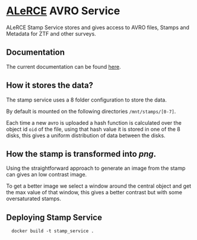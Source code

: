 # [ALeRCE](http://alerce.science) AVRO Service

ALeRCE Stamp Service stores and gives access to AVRO files, Stamps and Metadata for ZTF and other surveys.


## Documentation
The current documentation can be found [here](https://alerceapi.readthedocs.io/en/latest/avro.html).

## How it stores the data?

The stamp service uses a 8 folder configuration to store the data.

By default is mounted on the following directories `/mnt/stamps/[0-7]`.

Each time a new avro is uploaded a hash function is calculated over the object id `oid` of the file, using that hash value it is stored in one of the 8 disks, this gives a uniform distribution of data between the disks.

## How the stamp is transformed into *png*.

Using the straightforward approach to generate an image from the stamp can gives an low contrast image.

To get a better image we select a window around the central object and get the max value of that window, this gives a better contrast but with some oversaturated stamps.


## Deploying Stamp Service

```
  docker build -t stamp_service .
```
